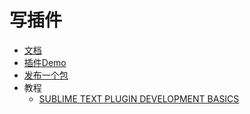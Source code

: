 # 写插件
* [文档](http://docs.sublimetext.info/en/latest/reference/plugins.html)
* [插件Demo](http://www.sublimetext.com/docs/plugin-examples)
* [发布一个包](https://packagecontrol.io/docs/submitting_a_package)
* 教程
  * [SUBLIME TEXT PLUGIN DEVELOPMENT BASICS](http://engineering.vinted.com/2016/06/27/how-to-write-sublime-plugin/)
